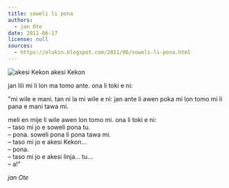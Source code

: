 ```yaml
---
title: soweli li pona
authors:
  - jan Ote
date: 2011-06-17
license: null
sources:
  - https://olukin.blogspot.com/2011/06/soweli-li-pona.html
---
```


![akesi Kekon](https://blogger.googleusercontent.com/img/b/R29vZ2xl/AVvXsEgWQJc8yrM79euNMnosvQax0GIrSm6EWEtVWk0dB66FI1zqehzHDbLoACg3w906k3QFkNYPT-fY6ooEEv_xJypQo4Qj1njNmjTn_2HIzJPjKfTOVCLZ3u01HD5wzXe4Y_uxF8gWRB_gQNBN/s320/akesi-kekon.jpg)
akesi Kekon

jan lili mi li lon ma tomo ante. ona li toki e ni:

"mi wile e mani. tan ni la mi wile e ni: jan ante li awen poka mi lon tomo mi li pana e mani tawa mi.

meli en mije li wile awen lon tomo mi. ona li toki e ni:  \
  – taso mi jo e soweli pona tu.  \
  – pona. soweli pona li pona tawa mi.  \
  – taso mi jo e akesi Kekon...  \
  – pona.  \
  – taso mi jo e akesi linja... tu...  \
  – a!"

*jan Ote*

